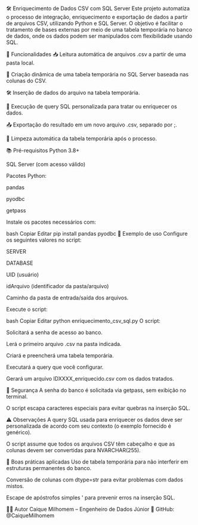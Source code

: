 🛠️ Enriquecimento de Dados CSV com SQL Server
Este projeto automatiza o processo de integração, enriquecimento e exportação de dados a partir de arquivos CSV, utilizando Python e SQL Server. O objetivo é facilitar o tratamento de bases externas por meio de uma tabela temporária no banco de dados, onde os dados podem ser manipulados com flexibilidade usando SQL.

🚀 Funcionalidades
📥 Leitura automática de arquivos .csv a partir de uma pasta local.

🧩 Criação dinâmica de uma tabela temporária no SQL Server baseada nas colunas do CSV.

🛠️ Inserção de dados do arquivo na tabela temporária.

🧠 Execução de query SQL personalizada para tratar ou enriquecer os dados.

📤 Exportação do resultado em um novo arquivo .csv, separado por ;.

🧹 Limpeza automática da tabela temporária após o processo.

📚 Pré-requisitos
Python 3.8+

SQL Server (com acesso válido)

Pacotes Python:

pandas

pyodbc

getpass

Instale os pacotes necessários com:

bash
Copiar
Editar
pip install pandas pyodbc
🧪 Exemplo de uso
Configure os seguintes valores no script:

SERVER

DATABASE

UID (usuário)

idArquivo (identificador da pasta/arquivo)

Caminho da pasta de entrada/saída dos arquivos.

Execute o script:

bash
Copiar
Editar
python enriquecimento_csv_sql.py
O script:

Solicitará a senha de acesso ao banco.

Lerá o primeiro arquivo .csv na pasta indicada.

Criará e preencherá uma tabela temporária.

Executará a query que você configurar.

Gerará um arquivo IDXXXX_enriquecido.csv com os dados tratados.

🔐 Segurança
A senha do banco é solicitada via getpass, sem exibição no terminal.

O script escapa caracteres especiais para evitar quebras na inserção SQL.

⚠️ Observações
A query SQL usada para enriquecer os dados deve ser personalizada de acordo com seu contexto (o exemplo fornecido é genérico).

O script assume que todos os arquivos CSV têm cabeçalho e que as colunas devem ser convertidas para NVARCHAR(255).

🧼 Boas práticas aplicadas
Uso de tabela temporária para não interferir em estruturas permanentes do banco.

Conversão de colunas com dtype=str para evitar problemas com dados mistos.

Escape de apóstrofos simples ' para prevenir erros na inserção SQL.

🧑‍💻 Autor
Caique Milhomem – Engenheiro de Dados Júnior
🔗 GitHub: @CaiqueMilhomem